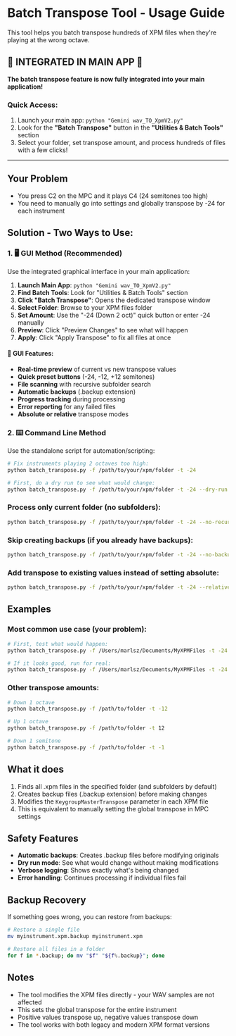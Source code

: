 # Batch Transpose Tool - Usage Guide

This tool helps you batch transpose hundreds of XPM files when they're playing at the wrong octave.

## 🎵 **INTEGRATED IN MAIN APP** 🎵

**The batch transpose feature is now fully integrated into your main application!**

### Quick Access:
1. Launch your main app: `python "Gemini wav_TO_XpmV2.py"`
2. Look for the **"Batch Transpose"** button in the **"Utilities & Batch Tools"** section
3. Select your folder, set transpose amount, and process hundreds of files with a few clicks!

---

## Your Problem
- You press C2 on the MPC and it plays C4 (24 semitones too high)
- You need to manually go into settings and globally transpose by -24 for each instrument

## Solution - Two Ways to Use:

### 1. 🖥️ **GUI Method (Recommended)**
Use the integrated graphical interface in your main application:

1. **Launch Main App**: `python "Gemini wav_TO_XpmV2.py"`
2. **Find Batch Tools**: Look for "Utilities & Batch Tools" section
3. **Click "Batch Transpose"**: Opens the dedicated transpose window
4. **Select Folder**: Browse to your XPM files folder
5. **Set Amount**: Use the "-24 (Down 2 oct)" quick button or enter -24 manually
6. **Preview**: Click "Preview Changes" to see what will happen
7. **Apply**: Click "Apply Transpose" to fix all files at once

#### 🎯 **GUI Features:**
- **Real-time preview** of current vs new transpose values
- **Quick preset buttons** (-24, -12, +12 semitones)
- **File scanning** with recursive subfolder search
- **Automatic backups** (.backup extension)
- **Progress tracking** during processing
- **Error reporting** for any failed files
- **Absolute or relative** transpose modes

### 2. ⌨️ **Command Line Method**
Use the standalone script for automation/scripting:

```bash
# Fix instruments playing 2 octaves too high:
python batch_transpose.py -f /path/to/your/xpm/folder -t -24

# First, do a dry run to see what would change:
python batch_transpose.py -f /path/to/your/xpm/folder -t -24 --dry-run
```

### Process only current folder (no subfolders):
```bash
python batch_transpose.py -f /path/to/your/xpm/folder -t -24 --no-recursive
```

### Skip creating backups (if you already have backups):
```bash
python batch_transpose.py -f /path/to/your/xpm/folder -t -24 --no-backup
```

### Add transpose to existing values instead of setting absolute:
```bash
python batch_transpose.py -f /path/to/your/xpm/folder -t -24 --relative
```

## Examples

### Most common use case (your problem):
```bash
# First, test what would happen:
python batch_transpose.py -f /Users/marlsz/Documents/MyXPMFiles -t -24 --dry-run

# If it looks good, run for real:
python batch_transpose.py -f /Users/marlsz/Documents/MyXPMFiles -t -24
```

### Other transpose amounts:
```bash
# Down 1 octave
python batch_transpose.py -f /path/to/folder -t -12

# Up 1 octave  
python batch_transpose.py -f /path/to/folder -t 12

# Down 1 semitone
python batch_transpose.py -f /path/to/folder -t -1
```

## What it does
1. Finds all .xpm files in the specified folder (and subfolders by default)
2. Creates backup files (.backup extension) before making changes
3. Modifies the `KeygroupMasterTranspose` parameter in each XPM file
4. This is equivalent to manually setting the global transpose in MPC settings

## Safety Features
- **Automatic backups**: Creates .backup files before modifying originals
- **Dry run mode**: See what would change without making modifications  
- **Verbose logging**: Shows exactly what's being changed
- **Error handling**: Continues processing if individual files fail

## Backup Recovery
If something goes wrong, you can restore from backups:
```bash
# Restore a single file
mv myinstrument.xpm.backup myinstrument.xpm

# Restore all files in a folder
for f in *.backup; do mv "$f" "${f%.backup}"; done
```

## Notes
- The tool modifies the XPM files directly - your WAV samples are not affected
- This sets the global transpose for the entire instrument
- Positive values transpose up, negative values transpose down
- The tool works with both legacy and modern XPM format versions
